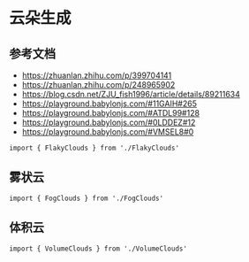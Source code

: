 # 云朵生成

## 参考文档

- https://zhuanlan.zhihu.com/p/399704141
- https://zhuanlan.zhihu.com/p/248965902
- https://blog.csdn.net/ZJU_fish1996/article/details/89211634
- https://playground.babylonjs.com/#11GAIH#265
- https://playground.babylonjs.com/#ATDL99#128
- https://playground.babylonjs.com/#0LDDEZ#12
- https://playground.babylonjs.com/#VMSEL8#0
  
```ts:inject
import { FlakyClouds } from './FlakyClouds'
```

<FlakyClouds />

## 雾状云

```ts:inject
import { FogClouds } from './FogClouds'
```

<FogClouds />

## 体积云

```ts:inject
import { VolumeClouds } from './VolumeClouds'
```

<VolumeClouds />
